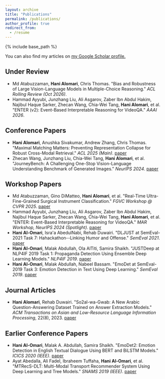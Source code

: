 ```yaml
---
layout: archive
title: "Publications"
permalink: /publications/
author_profile: true
redirect_from:
  - /resume
---
```


{% include base_path %}

You can also find my articles on <u><a href="https://scholar.google.com/citations?user=Ft_qTcwAAAAJ&hl=en">my Google Scholar profile</a>.</u>

## Under Review
- Md Atabuzzaman, **Hani Alomari**, Chris Thomas. "Bias and Robustness of Large Vision-Language Models in Multiple-Choice Reasoning." *ACL Rolling Review (Oct 2026)*.  
- Hammad Ayyubi, Junzhang Liu, Ali Asgarov, Zaber Ibn Abdul Hakim, Najibul Haque Sarker, Zhecan Wang, Chia-Wei Tang, **Hani Alomari**, et al. "ENTER (v2): Event-Based Interpretable Reasoning for VideoQA." *AAAI 2026*.

## Conference Papers
- **Hani Alomari**, Anushka Sivakumar, Andrew Zhang, Chris Thomas. "Maximal Matching Matters: Preventing Representation Collapse for Robust Cross-Modal Retrieval." *ACL 2025 (Main)*. [paper](https://aclanthology.org/2025.acl-long.1533.pdf)  
- Zhecan Wang, Junzhang Liu, Chia-Wei Tang, **Hani Alomari**, et al. "JourneyBench: A Challenging One-Stop Vision-Language Understanding Benchmark of Generated Images." *NeurIPS 2024*. [paper](https://proceedings.neurips.cc/paper_files/paper/2024/file/734abb86d3caa949f44da8a093717f61-Paper-Datasets_and_Benchmarks_Track.pdf)

## Workshop Papers
- Md Atabuzzaman, Gino DiMatteo, **Hani Alomari**, et al. "Real-Time Ultra-Fine-Grained Surgical Instrument Classification." *FGVC Workshop @ CVPR 2025*. [paper](https://openaccess.thecvf.com/content/CVPR2025W/FGVC/papers/Atabuzzaman_Real-Time_Ultra-Fine-Grained_Surgical_Instrument_Classification_CVPRW_2025_paper.pdf)
- Hammad Ayyubi, Junzhang Liu, Ali Asgarov, Zaber Ibn Abdul Hakim, Najibul Haque Sarker, Zhecan Wang, Chia-Wei Tang, **Hani Alomari**, et al. "ENTER: Event-Based Interpretable Reasoning for VideoQA." *MAR Workshop, NeurIPS 2024 (Spotlight)*. [paper](https://arxiv.org/abs/2501.14194)  
- **Hani Al-Omari**, Isra'a AbedulNabi, Rehab Duwairi. "DLJUST at SemEval-2021 Task 7: Hahackathon--Linking Humor and Offense." *SemEval 2021*. [paper](https://aclanthology.org/2021.semeval-1.155.pdf)  
- **Hani Al-Omari**, Malak Abdullah, Ola AlTiti, Samira Shaikh. "JUSTDeep at NLP4IF 2019 Task 1: Propaganda Detection Using Ensemble Deep Learning Models." *NLP4IF 2019*. [paper](https://aclanthology.org/D19-5016/)  
- **Hani Al-Omari**, Malak Abdullah, Nabeel Bassam. "EmoDet at SemEval-2019 Task 3: Emotion Detection in Text Using Deep Learning." *SemEval 2019*. [paper](https://aclanthology.org/S19-2032.pdf)

## Journal Articles
- **Hani Alomari**, Rehab Duwairi. "So2al-wa-Gwab: A New Arabic Question-Answering Dataset Trained on Answer Extraction Models." *ACM Transactions on Asian and Low-Resource Language Information Processing*, 22(8), 2023. [paper](https://dl.acm.org/doi/10.1145/3605550)

## Earlier Conference Papers
- **Hani Al-Omari**, Malak A. Abdullah, Samira Shaikh. "EmoDet2: Emotion Detection in English Textual Dialogue Using BERT and BiLSTM Models." *ICICS 2020 (IEEE)*. [paper](https://www.researchgate.net/profile/Malak-Abdullah/publication/340968874_EmoDet2_Emotion_Detection_in_English_Textual_Dialogue_using_BERT_and_BiLSTM_Models/links/5ea8b552a6fdcc70509769db/EmoDet2-Emotion-Detection-in-English-Textual-Dialogue-using-BERT-and-BiLSTM-Models.pdf)  
- Ayat Abedalla, Ali Fadel, Ibraheem Tuffaha, **Hani Al-Omari**, et al. "MTRecS-DLT: Multi-Modal Transport Recommender System Using Deep Learning and Tree Models." *SNAMS 2019 (IEEE)*. [paper](https://ieeexplore.ieee.org/document/8931864)
